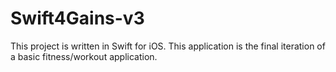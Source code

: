 # Swift4Gains-v3
This project is written in Swift for iOS. This application is the final iteration of a basic fitness/workout application.
